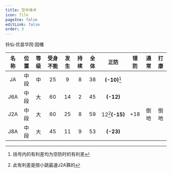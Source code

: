 ```yaml
---
title: 空中体术
icon: file
pageIno: false
editLink: false
order: 3
---
```

铃仙·优昙华院·因幡

|名称|位置|等级|受身不能|发生|持续|全体|正防|错防|通常|打康|
|:--:|:--:|:-:|:-----:|:--:|:-:|:--:|:-:|:--:|:--:|:-:|
|JA|中段|中|25|9|8|38|**(-10)**[^1]||||
|J6A|中段|大|60|14|2|45|**(-12)**||||
|J2A|中段|大|60|25|8|59|12[^2]**(-15)**|+18|倒地|倒地|
|J8A|中段|大|45|11|9|53|**(-23)**||||




[^1]: 括号内的有利差均为空防时的有利差
[^2]: 此有利差是按小跳最速J2A算的
